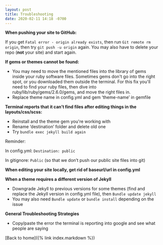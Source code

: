 ```yaml
---
layout: post
title: Troubleshooting
date: 2020-02-11 14:18 -0700
---
```

**When pushing your site to GitHub:**

If you get `Fatal error - origin already exists`, then run `Git remote rm origin`, then try `git push -u origin` again. You may also have to delete your repo (**not** your site) and start again.

**If gems or themes cannot be found:**
* You may need to move the mentioned files into the library of gems inside your ruby software files. Sometimes gems don't go into the right spot, or you downloaded them outside the terminal. For this fix you'll need to find your ruby files, then dive into ruby/lib/ruby/gems/2.6.0/gems, and move the right files in.
* Replace theme name in config.yml and gem ‘theme-name’ in gemfile

**Terminal reports that it can’t find files after editing things in the layouts/css/scss:**
* Reinstall and the theme gem you're working with
* Rename ‘destination’ folder and delete old one
* Try `bundle exec jekyll build again`

Reminder:

In config.yml:
`Destination: public`

In gitignore:
`Public` (so that we don’t push our public site files into git)

**When editing your site locally, get rid of baseurl/url in config.yml**

**When a theme requires a different version of Jekyll**
* Downgrade Jekyll to previous versions for some themes (find and replace the Jekyll version in config.yml file), then `Bundle update jekyll`
* You may also need `Bundle update` or `bundle install` depending on the issue

**General Troubleshooting Strategies**

* Copy/paste the error the terminal is reporting into google and see what people are saying

[Back to home]({% link index.markdown %})
